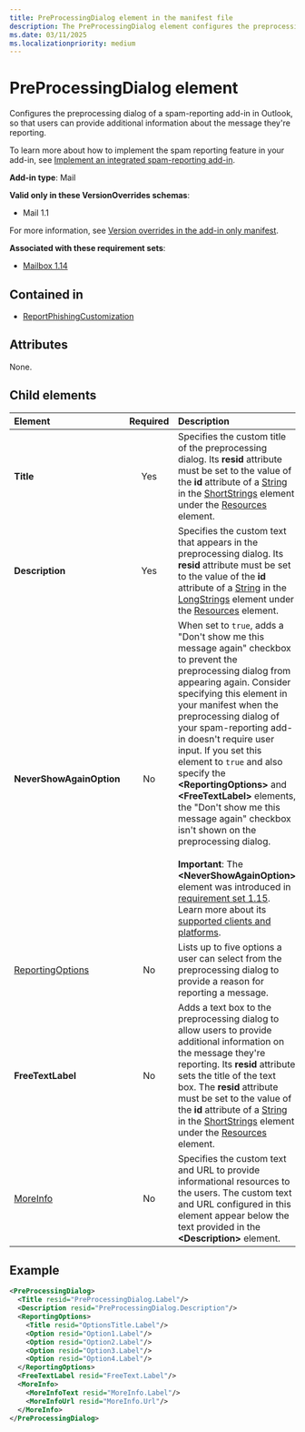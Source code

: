```yaml
---
title: PreProcessingDialog element in the manifest file
description: The PreProcessingDialog element configures the preprocessing dialog of a spam-reporting add-in in Outlook.
ms.date: 03/11/2025
ms.localizationpriority: medium
---
```


# PreProcessingDialog element

Configures the preprocessing dialog of a spam-reporting add-in in Outlook, so that users can provide additional information about the message they're reporting.

To learn more about how to implement the spam reporting feature in your add-in, see [Implement an integrated spam-reporting add-in](/office/dev/add-ins/outlook/spam-reporting).

**Add-in type**: Mail

**Valid only in these VersionOverrides schemas**:

- Mail 1.1

For more information, see [Version overrides in the add-in only manifest](/office/dev/add-ins/develop/xml-manifest-overview#version-overrides-in-the-manifest).

**Associated with these requirement sets**:

- [Mailbox 1.14](../requirement-sets/outlook/requirement-set-1.14/outlook-requirement-set-1.14.md)

## Contained in

- [ReportPhishingCustomization](reportphishingcustomization.md)

## Attributes

None.

## Child elements

| Element | Required | Description |
| :------ | :------: | :------ |
| **Title** | Yes | Specifies the custom title of the preprocessing dialog. Its **resid** attribute must be set to the value of the **id** attribute of a [String](string.md) in the [ShortStrings](shortstrings.md) element under the [Resources](resources.md) element. |
| **Description** | Yes | Specifies the custom text that appears in the preprocessing dialog. Its **resid** attribute must be set to the value of the **id** attribute of a [String](string.md) in the [LongStrings](longstrings.md) element under the [Resources](resources.md) element. |
| **NeverShowAgainOption** | No | When set to `true`, adds a "Don't show me this message again" checkbox to prevent the preprocessing dialog from appearing again. Consider specifying this element in your manifest when the preprocessing dialog of your spam-reporting add-in doesn't require user input. If you set this element to `true` and also specify the **\<ReportingOptions\>** and **\<FreeTextLabel\>** elements, the "Don't show me this message again" checkbox isn't shown on the preprocessing dialog.<br><br>**Important**: The **\<NeverShowAgainOption\>** element was introduced in [requirement set 1.15](../requirement-sets/outlook/requirement-set-1.15/outlook-requirement-set-1.15.md). Learn more about its [supported clients and platforms](/javascript/api/requirement-sets/outlook/outlook-api-requirement-sets).|
| [ReportingOptions](reportingoptions.md) | No | Lists up to five options a user can select from the preprocessing dialog to provide a reason for reporting a message. |
| **FreeTextLabel** | No | Adds a text box to the preprocessing dialog to allow users to provide additional information on the message they're reporting. Its **resid** attribute sets the title of the text box. The **resid** attribute must be set to the value of the **id** attribute of a [String](string.md) in the [ShortStrings](shortstrings.md) element under the [Resources](resources.md) element. |
| [MoreInfo](moreinfo.md) | No | Specifies the custom text and URL to provide informational resources to the users. The custom text and URL configured in this element appear below the text provided in the **\<Description\>** element. |

## Example

```xml
<PreProcessingDialog>
  <Title resid="PreProcessingDialog.Label"/>
  <Description resid="PreProcessingDialog.Description"/>
  <ReportingOptions>
    <Title resid="OptionsTitle.Label"/>
    <Option resid="Option1.Label"/>
    <Option resid="Option2.Label"/>
    <Option resid="Option3.Label"/>
    <Option resid="Option4.Label"/>
  </ReportingOptions>
  <FreeTextLabel resid="FreeText.Label"/>
  <MoreInfo>
    <MoreInfoText resid="MoreInfo.Label"/>
    <MoreInfoUrl resid="MoreInfo.Url"/>
  </MoreInfo>
</PreProcessingDialog>
```
